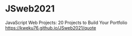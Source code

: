 # JSweb2021

JavaScript Web Projects: 20 Projects to Build Your Portfolio
https://kweku76.github.io/JSweb2021/quote
